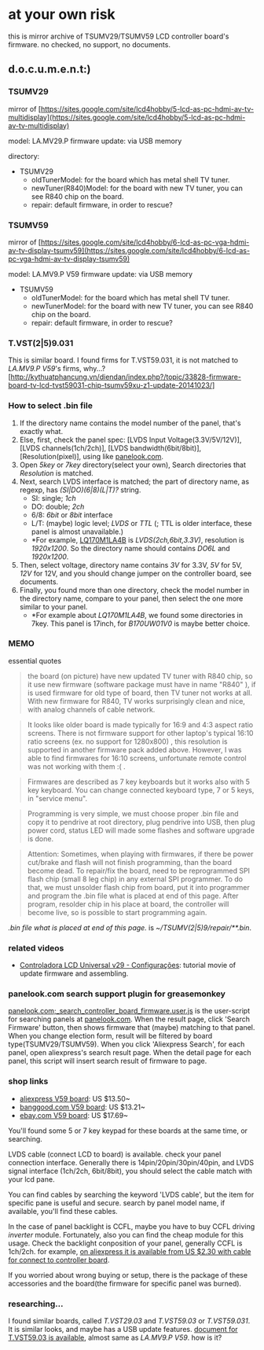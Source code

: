 # at your own risk

this is mirror archive of TSUMV29/TSUMV59 LCD controller board's firmware.
no checked, no support, no documents.


## d.o.c.u.m.e.n.t:)

### TSUMV29

mirror of [https://sites.google.com/site/lcd4hobby/5-lcd-as-pc-hdmi-av-tv-multidisplay](https://sites.google.com/site/lcd4hobby/5-lcd-as-pc-hdmi-av-tv-multidisplay)

model: LA.MV29.P
firmware update: via USB memory

directory:
- TSUMV29
   - oldTunerModel: for the board which has metal shell TV tuner.
   - newTuner(R840)Model: for the board with new TV tuner, you can see R840 chip on the board.
   - repair: default firmware, in order to rescue?

### TSUMV59

mirror of [https://sites.google.com/site/lcd4hobby/6-lcd-as-pc-vga-hdmi-av-tv-display-tsumv59](https://sites.google.com/site/lcd4hobby/6-lcd-as-pc-vga-hdmi-av-tv-display-tsumv59)

model: LA.MV9.P V59
firmware update: via USB memory

- TSUMV59
   - oldTunerModel: for the board which has metal shell TV tuner.
   - newTunerModel: for the board with new TV tuner, you can see R840 chip on the board.
   - repair: default firmware, in order to rescue?

### T.VST(2|5)9.031

This is similar board. I found firms for T.VST59.031, it is not matched to _LA.MV9.P V59_'s firms, why...?
[http://kythuatphancung.vn/diendan/index.php?/topic/33828-firmware-board-tv-lcd-tvst59031-chip-tsumv59xu-z1-update-20141023/]

### How to select .bin file

1. If the directory name contains the model number of the panel, that's exactly what.
2. Else, first, check the panel spec: [LVDS Input Voltage(3.3V/5V/12V)], [LVDS channels(1ch/2ch)], [LVDS bandwidth(6bit/8bit)], [Resolution(pixel)], using like [panelook.com](http://www.panelook.com/).
3. Open _5key_ or _7key_ directory(select your own), Search directories that _Resolution_ is matched.
4. Next, search LVDS interface is matched; the part of directory name, as regexp, has _(SI|DO)(6|8)(L|T)?_ string.
    - SI: single; _1ch_
    - DO: double; _2ch_
    - 6/8: _6bit_ or _8bit_ interface
    - L/T: (maybe) logic level; _LVDS_ or _TTL_ (; TTL is older interface, these panel is almost unavailable.)
    - \*For example, [LQ170M1LA4B](http://www.panelook.com/modeldetail.php?id=10195) is _LVDS(2ch,6bit,3.3V)_, resolution is _1920x1200_. So the directory name should contains _DO6L_ and _1920x1200_.
5. Then, select voltage, directory name contains _3V_ for 3.3V, _5V_ for 5V, _12V_ for 12V,
   and you should change jumper on the controller board, see documents.
6. Finally, you found more than one directory, check the model number in the directory name, compare to your panel, then select the one more similar to your panel.
    - \*For example about _LQ170M1LA4B_, we found some directories in 7key. This panel is 17inch, for _B170UW01V0_ is maybe better choice.


### MEMO

essential quotes

> the board (on picture) have new updated TV tuner with R840 chip, so it use new firmware (software package must have in name "R840" ), if is used firmware for old type of board, then TV tuner not works at all. With new firmware for R840, TV works surprisingly clean and nice, with analog channels of cable network.

<!-- -->

> It looks like older board is made typically for 16:9 and 4:3 aspect ratio screens.
> There is not firmware support for other laptop's typical 16:10 ratio screens (ex. no support for 1280x800) , this resolution is supported in another firmware pack added above.
> However, I was able to find firmwares for 16:10 screens, unfortunate remote control was not working with them :( .

<!-- -->

> Firmwares are described as 7 key keyboards but it works also with 5 key keyboard.
You can change connected keyboard type, 7 or 5 keys, in "service menu".

<!-- -->

> Programming is very simple, we must choose proper .bin file and copy it to pendrive at root directory, plug pendrive into USB, then plug power cord, status LED will made some flashes and software upgrade is done.

<!-- -->

> Attention:  Sometimes, when playing with firmwares, if there be power cut/brake and flash will not finish programming, than the board become dead.
> To repair/fix the board, need to be reprogrammed SPI flash chip (small 8 leg chip) in any external SPI programmer.
To do that, we must unsolder flash chip from board, put it into programmer and program the  .bin file what is placed at end of this page. 
> After program, resolder chip in his place at board, the controller will become live, so is possible to start programming again. 

_.bin file what is placed at end of this page._ is _~/TSUMV(2|5)9/repair/\*\*.bin_.


### related videos

- [Controladora LCD Universal v29 - Configurações](https://www.youtube.com/watch?v=WMIL4Ta7asc): tutorial movie of update firmware and assembling.


### panelook.com search support plugin for greasemonkey

[panelook.com;_search_controller_board_firmware.user.js](https://github.com/a-c-t-i-n-i-u-m/lvds-firmware/tree/master/test/panelook.com;_search_controller_board_firmware.user.js) is the user-script for searching panels at [panelook.com](http://www.panelook.com).
When the result page, click 'Search Firmware' button, then shows firmware that (maybe) matching to that panel.
When you change election form, result will be filtered by board type(TSUMV29/TSUMV59).
When you click 'Aliexpress Search', for each panel, open aliexpress's search result page.
When the detail page for each panel, this script will insert search result of firmware to page.

### shop links

- [aliexpress V59 board](http://www.aliexpress.com/af/v59.html?ltype=wholesale&SearchText=v59): US $13.50~
- [banggood.com V59 board](http://www.banggood.com/search/v59.html): US $13.21~
- [ebay.com V59 board](http://www.ebay.com/sch/Consumer-Electronics-/293/v59): US $17.69~

You'll found some 5 or 7 key keypad for these boards at the same time, or searching.

LVDS cable (connect LCD to board) is available. check your panel connection interface.
Generally there is 14pin/20pin/30pin/40pin, and LVDS signal interface (1ch/2ch, 6bit/8bit), you should select the cable match with your lcd pane.

You can find cables by searching the keyword 'LVDS cable', but the item for specific pane is useful and secure.
search by panel model name, if available, you'll find these cables.

In the case of panel backlight is CCFL, maybe you have to buy CCFL driving _inverter_ module.
Fortunately, also you can find the cheap module for this usage.
Check the backlight conposition of your panel, generally CCFL is 1ch/2ch.
for example, [on aliexpress it is available from US $2.30 with cable for connect to controller board](http://www.aliexpress.com/af/ccfl-inverter-lcd.html?ltype=wholesale).

If you worried about wrong buying or setup, there is the package of these accessories and the board(the firmware for specific panel was burned).


### researching...

I found similar boards, called _T.VST29.03_ and _T.VST59.03_ or _T.VST59.031_.
It is similar looks, and maybe has a USB update features.
[document for T.VST59.03 is available](http://wenku.baidu.com/view/a2de0eb51ed9ad51f11df2b9.html), almost same as _LA.MV9.P V59_.
how is it?

